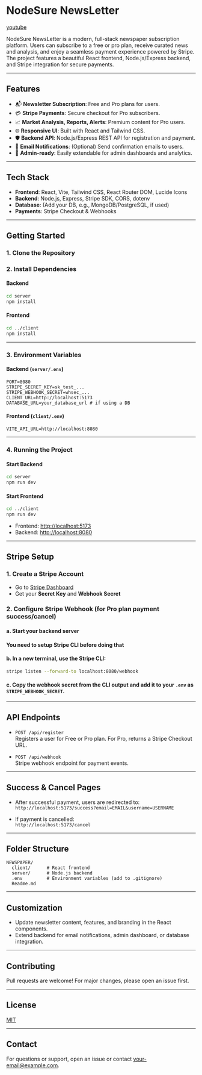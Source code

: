 # NodeSure NewsLetter

[youtube](https://www.youtube.com/watch?v=tZf2mtII3bw)

NodeSure NewsLetter is a modern, full-stack newspaper subscription platform. Users can subscribe to a free or pro plan, receive curated news and analysis, and enjoy a seamless payment experience powered by Stripe. The project features a beautiful React frontend, Node.js/Express backend, and Stripe integration for secure payments.

---




## Features

- 📬 **Newsletter Subscription**: Free and Pro plans for users.
- 💳 **Stripe Payments**: Secure checkout for Pro subscribers.
- 📈 **Market Analysis, Reports, Alerts**: Premium content for Pro users.
- 🌐 **Responsive UI**: Built with React and Tailwind CSS.
- 🛡️ **Backend API**: Node.js/Express REST API for registration and payment.
- 🔔 **Email Notifications**: (Optional) Send confirmation emails to users.
- 📝 **Admin-ready**: Easily extendable for admin dashboards and analytics.

---

## Tech Stack

- **Frontend**: React, Vite, Tailwind CSS, React Router DOM, Lucide Icons
- **Backend**: Node.js, Express, Stripe SDK, CORS, dotenv
- **Database**: (Add your DB, e.g., MongoDB/PostgreSQL, if used)
- **Payments**: Stripe Checkout & Webhooks

---

## Getting Started

### 1. Clone the Repository


### 2. Install Dependencies

#### Backend

```sh
cd server
npm install
```

#### Frontend

```sh
cd ../client
npm install
```

---

### 3. Environment Variables

#### Backend (`server/.env`)

```env
PORT=8080
STRIPE_SECRET_KEY=sk_test_...
STRIPE_WEBHOOK_SECRET=whsec_...
CLIENT_URL=http://localhost:5173
DATABASE_URL=your_database_url # if using a DB
```

#### Frontend (`client/.env`)

```env
VITE_API_URL=http://localhost:8080
```

---

### 4. Running the Project

#### Start Backend

```sh
cd server
npm run dev
```

#### Start Frontend

```sh
cd ../client
npm run dev
```

- Frontend: [http://localhost:5173](http://localhost:5173)
- Backend: [http://localhost:8080](http://localhost:8080)

---

## Stripe Setup

### 1. Create a Stripe Account

- Go to [Stripe Dashboard](https://dashboard.stripe.com/)
- Get your **Secret Key** and **Webhook Secret**

### 2. Configure Stripe Webhook (for Pro plan payment success/cancel)

#### a. Start your backend server


#### You need to setup Stripe CLI before doing that 

#### b. In a new terminal, use the Stripe CLI:

```sh
stripe listen --forward-to localhost:8080/webhook
```

#### c. Copy the webhook secret from the CLI output and add it to your `.env` as `STRIPE_WEBHOOK_SECRET`.

---

## API Endpoints

- `POST /api/register`  
  Registers a user for Free or Pro plan. For Pro, returns a Stripe Checkout URL.

- `POST /api/webhook`  
  Stripe webhook endpoint for payment events.

---

## Success & Cancel Pages

- After successful payment, users are redirected to:  
  `http://localhost:5173/success?email=EMAIL&username=USERNAME`

- If payment is cancelled:  
  `http://localhost:5173/cancel`

---

## Folder Structure

```
NEWSPAPER/
  client/      # React frontend
  server/      # Node.js backend
  .env         # Environment variables (add to .gitignore)
  Readme.md
```

---

## Customization

- Update newsletter content, features, and branding in the React components.
- Extend backend for email notifications, admin dashboard, or database integration.

---

## Contributing

Pull requests are welcome! For major changes, please open an issue first.

---

## License

[MIT](LICENSE)

---

## Contact

For questions or support, open an issue or contact [your-email@example.com](mailto:your-email@example.com).